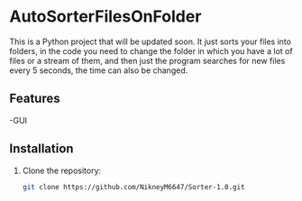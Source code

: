 # AutoSorterFilesOnFolder

This is a Python project that will be updated soon.
It just sorts your files into folders, in the code you need to change the folder in which you have 
a lot of files or a stream of them, and then just the program searches for new files every 5 seconds, the time can also be changed.

## Features
-GUI

## Installation

1. Clone the repository:
   ```bash
   git clone https://github.com/NikneyM6647/Sorter-1.0.git
   
